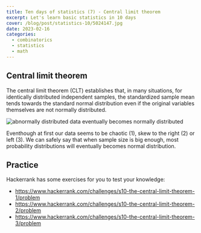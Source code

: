 ```yaml
---
title: Ten days of statistics (7) - Central limit theorem
excerpt: Let's learn basic statistics in 10 days
cover: /blog/post/statistics-10/5024147.jpg
date: 2023-02-16
categories:
  - combinatorics
  - statistics
  - math
---
```


## Central limit theorem

The central limit theorem (CLT) establishes that, in many situations,
for identically distributed independent samples, the standardized sample mean
tends towards the standard normal distribution
even if the original variables themselves are not normally distributed.

<img alt="abnormally distributed data eventually becomes normally distributed" class="mx-auto w-full md:w-1/2" src="/blog/post/statistics-10/CLT.png" />

Eventhough at first our data seems to be chaotic (1), skew to the right (2) or left (3).
We can safely say that when sample size is big enough, most probability distributions
will eventually becomes normal distribution.

## Practice

Hackerrank has some exercises for you to test your knowledge:

- https://www.hackerrank.com/challenges/s10-the-central-limit-theorem-1/problem
- https://www.hackerrank.com/challenges/s10-the-central-limit-theorem-2/problem
- https://www.hackerrank.com/challenges/s10-the-central-limit-theorem-3/problem
